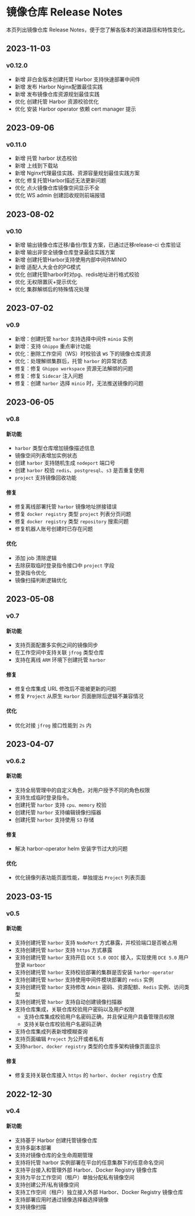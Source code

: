 # 镜像仓库 Release Notes

本页列出镜像仓库 Release Notes，便于您了解各版本的演进路径和特性变化。

## 2023-11-03

### v0.12.0

- 新增 非白金版本创建托管 Harbor 支持快速部署中间件
- 新增 发布 Harbor Nginx配置最佳实践
- 新增 发布镜像仓库资源规划最佳实践
- 优化 创建托管 Harbor 资源校验优化
- 优化 安装 Harbor operator 依赖 cert manager 提示


## 2023-09-06

### v0.11.0

- 新增 托管 harbor 状态校验
- 新增 上线到下载站
- 新增 Nginx代理最佳实践、资源容量规划最佳实践方案
- 优化 修复托管Harbor描述无法更新问题
- 优化 点火镜像仓库镜像空间显示不全
- 优化 WS admin 创建回收规则前端报错

## 2023-08-02

### v0.10

- 新增 输出镜像仓库迁移/备份/恢复方案，已通过迁移release-ci 仓库验证
- 新增 输出非安全镜像仓库登录最佳实践方案
- 新增 创建托管Harbor支持使用内部中间件MINIO
- 新增 适配人大金仓的PG模式
- 优化 创建托管harbor时对pg、redis地址进行格式校验
- 优化 无权限置灰+提示优化
- 优化 集群解绑后的特殊情况处理

## 2023-07-02

### v0.9

- 新增：创建托管 `harbor` 支持选择中间件 `minio` 实例
- 新增：支持 `Ghippo` 重点审计功能
- 优化：删除工作空间（WS）时校验该 `WS` 下的镜像仓库资源
- 优化：处理解绑集群后，托管 `harbor` 的异常状态
- 修复：修复 `Ghippo workspace` 资源无法解绑的问题
- 修复：修复 `Sidecar` 注入问题
- 修复：创建 `harbor` 选择 `minio` 时，无法推送镜像的问题

## 2023-06-05

### v0.8

#### 新功能

- `harbor` 类型仓库增加镜像描述信息
- 镜像空间列表增加实例状态
- 创建 `harbor` 支持随机生成 `nodeport` 端口号
- 创建 `harbor` 校验 `redis`、`postgresql`、`s3` 是否重复使用
- `project` 支持镜像回收功能

#### 修复

- 修复离线部署托管 `harbor` 镜像地址拼接错误
- 修复 `docker registry` 类型 `project` 列表分页问题
- 修复 `docker registry` 类型 `repository` 搜索问题
- 修复机器人账号创建时已存在问题

#### 优化

- 添加 job 清除逻辑
- 去除获取临时登录指令接口中 `project` 字段
- 登录指令优化
- 镜像扫描判断逻辑优化

## 2023-05-08

### v0.7

#### 新功能

- 支持页面配置多实例之间的镜像同步
- 在工作空间中支持关联 `jfrog` 类型仓库
- 支持在离线 `ARM` 环境下创建托管 `harbor`

#### 修复

- 修复仓库集成 URL 修改后不能被更新的问题
- 修复 `Project` 从原生 `Harbor` 页面删除后逻辑不兼容情况

#### 优化

- 优化对接 `jfrog` 接口性能到 `2s` 内

## 2023-04-07

### v0.6.2

#### 新功能

- 支持全局管理中的自定义角色，对用户授予不同的角色权限
- 支持生成临时登录指令。
- 创建托管 `harbor` 支持 `cpu、memory` 校验
- 创建托管 `harbor` 支持编辑镜像扫描器
- 创建托管 `harbor` 支持使用 `S3` 存储

#### 修复

- 解决 harbor-operator helm 安装字节过大的问题

#### 优化

- 优化镜像列表功能页面性能，单独提出 `Project` 列表页面

## 2023-03-15

### v0.5

#### 新功能

- 支持创建托管 `harbor` 支持 `NodePort` 方式暴露，并校验端口是否被占用
- 支持创建托管 `harbor` 支持 `https` 方式暴露
- 支持创建托管 `harbor` 支持开启 `DCE 5.0 ODIC` 接入，实现使用 `DCE 5.0` 用户登录 `Harboor`
- 支持创建托管 `harbor` 支持校验部署的集群是否安装 `harbor-operator`
- 支持创建托管 `harbor` 支持使用中间件模块部署的 `redis` 实例
- 支持创建托管 `harbor` 支持修改 `Admin` 密码、资源配额、`Redis` 实例、访问类型
- 支持创建托管 `harbor` 支持自动创建镜像扫描器
- 支持仓库集成，关联仓库校验用户密码以及用户权限
    - 支持仓库集成校验用户名密码正确，并且保证用户具备管理员权限
    - 支持关联仓库校验用户名密码正确
- 支持仓库集成列表新增模糊查询
- 支持页面编辑 `Project` 为公开或者私有
- 支持`harbor`、`docker registry` 类型的仓库多架构镜像页面显示

#### 修复

- 修复支持关联仓库接入 `https` 的 `harbor`、`docker registry` 仓库

## 2022-12-30

### v0.4

#### 新功能

- 支持基于 Harbor 创建托管镜像仓库
- 支持多副本部署
- 支持对镜像仓库的全生命周期管理
- 支持将托管 harbor 实例部署在平台的任意集群下的任意命名空间
- 支持平台接入和管理外部 Harbor、Docker Registry 镜像仓库
- 支持为平台工作空间（租户）单独分配私有镜像空间
- 支持创建公开/私有镜像空间
- 支持工作空间（租户）独立接入外部 Harbor、Docker Registry 镜像仓库
- 支持部署应用时通过镜像选择器选择镜像
- 支持镜像扫描
